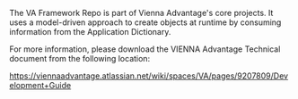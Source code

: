 The VA Framework Repo is part of Vienna Advantage's core projects. It uses a model-driven approach to create objects at runtime by consuming information
from the Application Dictionary. 


For more information, please download the VIENNA Advantage Technical document from the following location:

https://viennaadvantage.atlassian.net/wiki/spaces/VA/pages/9207809/Development+Guide
